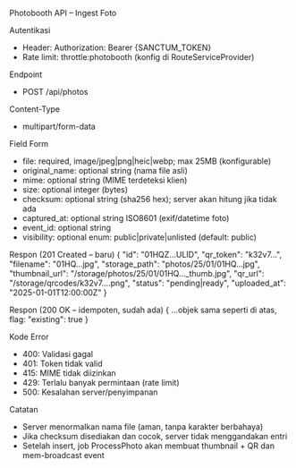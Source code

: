 Photobooth API – Ingest Foto

Autentikasi
- Header: Authorization: Bearer {SANCTUM_TOKEN}
- Rate limit: throttle:photobooth (konfig di RouteServiceProvider)

Endpoint
- POST /api/photos

Content-Type
- multipart/form-data

Field Form
- file: required, image/jpeg|png|heic|webp; max 25MB (konfigurable)
- original_name: optional string (nama file asli)
- mime: optional string (MIME terdeteksi klien)
- size: optional integer (bytes)
- checksum: optional string (sha256 hex); server akan hitung jika tidak ada
- captured_at: optional string ISO8601 (exif/datetime foto)
- event_id: optional string
- visibility: optional enum: public|private|unlisted (default: public)

Respon (201 Created – baru)
{
  "id": "01HQZ...ULID",
  "qr_token": "k32v7...",
  "filename": "01HQ...jpg",
  "storage_path": "photos/25/01/01HQ...jpg",
  "thumbnail_url": "/storage/photos/25/01/01HQ..._thumb.jpg",
  "qr_url": "/storage/qrcodes/k32v7....png",
  "status": "pending|ready",
  "uploaded_at": "2025-01-01T12:00:00Z"
}

Respon (200 OK – idempoten, sudah ada)
{ ...objek sama seperti di atas, flag: "existing": true }

Kode Error
- 400: Validasi gagal
- 401: Token tidak valid
- 415: MIME tidak diizinkan
- 429: Terlalu banyak permintaan (rate limit)
- 500: Kesalahan server/penyimpanan

Catatan
- Server menormalkan nama file (aman, tanpa karakter berbahaya)
- Jika checksum disediakan dan cocok, server tidak menggandakan entri
- Setelah insert, job ProcessPhoto akan membuat thumbnail + QR dan mem-broadcast event

